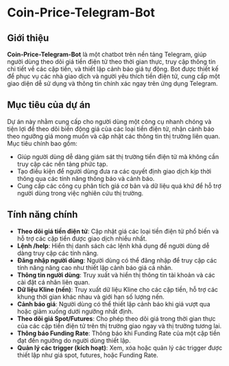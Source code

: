 # Coin-Price-Telegram-Bot

## Giới thiệu
**Coin-Price-Telegram-Bot** là một chatbot trên nền tảng Telegram, giúp người dùng theo dõi giá tiền điện tử theo thời gian thực, truy cập thông tin chi tiết về các cặp tiền, và thiết lập cảnh báo giá tự động. Bot được thiết kế để phục vụ các nhà giao dịch và người yêu thích tiền điện tử, cung cấp một giao diện dễ sử dụng và thông tin chính xác ngay trên ứng dụng Telegram.

## Mục tiêu của dự án
Dự án này nhằm cung cấp cho người dùng một công cụ nhanh chóng và tiện lợi để theo dõi biến động giá của các loại tiền điện tử, nhận cảnh báo theo ngưỡng giá mong muốn và cập nhật các thông tin thị trường liên quan. Mục tiêu chính bao gồm:
- Giúp người dùng dễ dàng giám sát thị trường tiền điện tử mà không cần truy cập các nền tảng phức tạp.
- Tạo điều kiện để người dùng đưa ra các quyết định giao dịch kịp thời thông qua các tính năng thông báo và cảnh báo.
- Cung cấp các công cụ phân tích giá cơ bản và dữ liệu quá khứ để hỗ trợ người dùng trong việc nghiên cứu thị trường.

## Tính năng chính
- **Theo dõi giá tiền điện tử**: Cập nhật giá các loại tiền điện tử phổ biến và hỗ trợ các cặp tiền được giao dịch nhiều nhất.
- **Lệnh /help**: Hiển thị danh sách các lệnh khả dụng để người dùng dễ dàng truy cập các tính năng.
- **Đăng nhập người dùng**: Người dùng có thể đăng nhập để truy cập các tính năng nâng cao như thiết lập cảnh báo giá cá nhân.
- **Thông tin người dùng**: Truy xuất và hiển thị thông tin tài khoản và các cài đặt cá nhân liên quan.
- **Dữ liệu Kline (nến)**: Truy xuất dữ liệu Kline cho các cặp tiền, hỗ trợ các khung thời gian khác nhau và giới hạn số lượng nến.
- **Cảnh báo giá**: Người dùng có thể thiết lập cảnh báo khi giá vượt qua hoặc giảm xuống dưới ngưỡng nhất định.
- **Theo dõi giá Spot/Futures**: Cho phép theo dõi giá trong thời gian thực của các cặp tiền điện tử trên thị trường giao ngay và thị trường tương lai.
- **Thông báo Funding Rate**: Thông báo khi Funding Rate của một cặp tiền đạt đến ngưỡng do người dùng thiết lập.
- **Quản lý các trigger (kích hoạt)**: Xem, xóa hoặc quản lý các trigger được thiết lập như giá spot, futures, hoặc Funding Rate.

